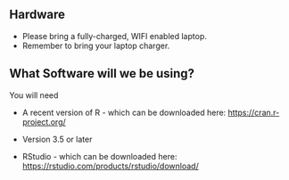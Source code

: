 ## Hardware

* Please bring a fully-charged, WIFI enabled laptop.
* Remember to bring your laptop charger.

## What Software will we be using?

You will need

* A recent version of R - which can be downloaded here: https://cran.r-project.org/
 - Version 3.5 or later
 
* RStudio - which can be downloaded here: https://rstudio.com/products/rstudio/download/ 
